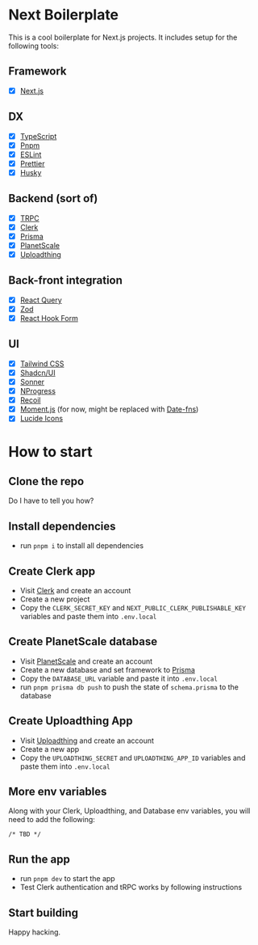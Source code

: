 # Next Boilerplate

This is a cool boilerplate for Next.js projects. It includes setup for the following tools:

## Framework

- [x] [Next.js](https://nextjs.org/)

## DX

- [x] [TypeScript](https://www.typescriptlang.org/)
- [x] [Pnpm](https://pnpm.io/)
- [x] [ESLint](https://eslint.org/)
- [x] [Prettier](https://prettier.io/)
- [x] [Husky](https://typicode.github.io/husky/)

## Backend (sort of)

- [x] [TRPC](https://trpc.io/)
- [x] [Clerk](https://clerk.dev/)
- [x] [Prisma](https://www.prisma.io/)
- [x] [PlanetScale](https://planetscale.com/)
- [x] [Uploadthing](https://uploadthing.com/)

## Back-front integration

- [x] [React Query](https://react-query.tanstack.com/)
- [x] [Zod](https://zod.dev/)
- [x] [React Hook Form](https://react-hook-form.com/)

## UI

- [x] [Tailwind CSS](https://tailwindcss.com/)
- [x] [Shadcn/UI](https://ui.shadcn.com/)
- [x] [Sonner](https://sonner.emilkowal.ski/)
- [x] [NProgress](https://ricostacruz.com/nprogress/)
- [x] [Recoil](https://recoiljs.org/)
- [x] [Moment.js](https://momentjs.com/) (for now, might be replaced with [Date-fns](https://date-fns.org/))
- [x] [Lucide Icons](https://lucide.dev/)

# How to start

## Clone the repo

Do I have to tell you how?

## Install dependencies

- run `pnpm i` to install all dependencies

## Create Clerk app

- Visit [Clerk](https://clerk.dev/) and create an account
- Create a new project
- Copy the `CLERK_SECRET_KEY` and `NEXT_PUBLIC_CLERK_PUBLISHABLE_KEY` variables and paste them into `.env.local`

## Create PlanetScale database

- Visit [PlanetScale](https://planetscale.com/) and create an account
- Create a new database and set framework to [Prisma](https://www.prisma.io/)
- Copy the `DATABASE_URL` variable and paste it into `.env.local`
- run `pnpm prisma db push` to push the state of `schema.prisma` to the database

## Create Uploadthing App

- Visit [Uploadthing](https://uploadthing.com/) and create an account
- Create a new app
- Copy the `UPLOADTHING_SECRET` and `UPLOADTHING_APP_ID` variables and paste them into `.env.local`

## More env variables

Along with your Clerk, Uploadthing, and Database env variables, you will need to add the following:

```
/* TBD */
```

## Run the app

- run `pnpm dev` to start the app
- Test Clerk authentication and tRPC works by following instructions

## Start building

Happy hacking.

